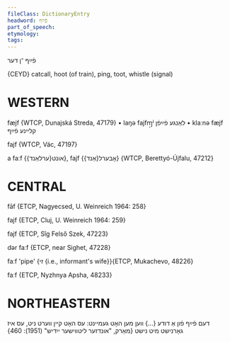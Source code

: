 ```yaml
---
fileClass: DictionaryEntry
headword: פֿײַף
part_of_speech: 
etymology: 
tags: 
---
```

פֿײַף
־ן
דער

{CEYD}
catcall, hoot (of train), ping, toot, whistle (signal) 

WESTERN
========

fæjf {WTCP, Dunajská Streda, 47179}
	•	laŋə fajfɱ̩ʲ לאַנגע פֿײַפֿן
	•	klaːnə fæjf קליינע פֿײַף

fajf {WTCP, Vác, 47197}

a faːf {אונט{ערלאַנד}}, fajf {אָבערל{אַנד}} {WTCP, Berettyó-Újfalu, 47212}

CENTRAL
========

fāf {ETCP, Nagyecsed, U. Weinreich 1964: 258}

fajf {ETCP, Cluj, U. Weinreich 1964: 259}

fajf {ETCP, Sîg Felső Szek, 47223}

dər faːf {ETCP, near Sighet, 47228}

faːf 'pipe' {זי {i.e., informant's wife}}{ETCP, Mukachevo, 48226}

faːf {ETCP, Nyzhnya Apsha, 48233}

NORTHEASTERN
==============

דעם פֿײַף פֿון אַ דודע {...} ווען מען האָט געמיינט: עס האָט קיין ווערט ניט, עס איז גאָרנישט מיט נישט
{מאַרק, "אונדזער ליטווישער ייִדיש" (1951): 460}
